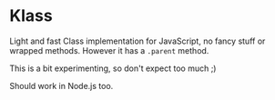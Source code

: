 Klass
=====

Light and fast Class implementation for JavaScript, no fancy stuff or wrapped methods.
However it has a `.parent` method.

This is a bit experimenting, so don't expect too much ;)

Should work in Node.js too.